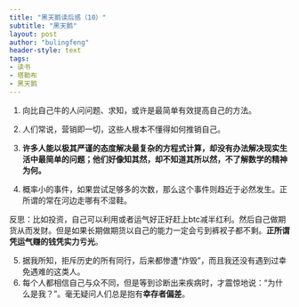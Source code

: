 ```yaml
---
title: "黑天鹅读后感（10）"
subtitle: "黑天鹅"
layout: post
author: "bulingfeng"
header-style: text
tags:
- 读书
- 塔勒布
- 黑天鹅
---
```


1. 向比自己牛的人问问题、求知，或许是最简单有效提高自己的方法。

2. 人们常说，营销即一切，这些人根本不懂得如何推销自己。

3. **许多人能以极其严谨的态度解决最复杂的方程式计算，却没有办法解决现实生活中最简单的问题；他们好像知其然，却不知道其所以然，不了解数学的精神为何。**

4. 概率小的事件，如果尝试足够多的次数，那么这个事件则趋近于必然发生。正所谓的常在河边走哪有不湿鞋。

反思：比如投资，自己可以利用或者运气好正好赶上btc减半红利。然后自己做期货从而发财。但是如果长期做期货以自己的能力一定会亏到裤衩子都不剩。**正所谓凭运气赚的钱凭实力亏光**。

5. 据我所知，拒斥历史的所有同行，后来都惨遭“炸毁”，而且我还没有遇到过幸免遇难的这类人。
6. 每个人都相信自己与众不同，但是等到诊断出来疾病时，才震惊地说：“为什么是我？”。毫无疑问人们总是抱有**幸存者偏差**。

